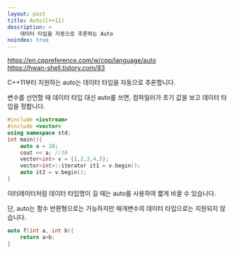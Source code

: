 ```yaml
---
layout: post
title: Auto(C++11)
description: >
    데이터 타입을 자동으로 추론하는 Auto
noindex: true
---
```


<https://en.cppreference.com/w/cpp/language/auto>  
<https://hwan-shell.tistory.com/83>

C++11부터 지원하는 auto는 데이터 타입을 자동으로 추론합니다.


변수를 선언할 때 데이터 타입 대신 auto를 쓰면, 컴파일러가 초기 값을 보고 데이터 타입을 정합니다.

```c++
#include <iostream>
#include <vector>
using namespace std;
int main(){
    auto a = 10;
    cout << a; //10
    vector<int> v = {1,2,3,4,5};
    vector<int>::iterator it1 = v.begin();
    auto it2 = v.begin();
}
```

이터레이터처럼 데이터 타입명이 길 때는 auto를 사용하여 짧게 바꿀 수 있습니다.

단, auto는 함수 반환형으로는 가능하지만 매개변수의 데이터 타입으로는 지원되지 않습니다.

```c++
auto f(int a, int b){
    return a+b;
}
```